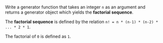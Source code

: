 Write a generator function that takes an integer `n` as an argument and returns a generator object which yields the **factorial sequence**.

The **factorial sequence** is defined by the relation `n! = n * (n-1) * (n-2) * ... * 2 * 1​​​`.

The factorial of `0` is defined as `1`.